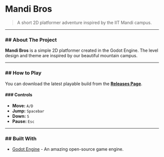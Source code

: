 # Mandi Bros 

> A short 2D platformer adventure inspired by the IIT Mandi campus.

---

### ## About The Project

**Mandi Bros** is a simple 2D platformer created in the Godot Engine. The level design and theme are inspired by our beautiful mountain campus.

---

### ## How to Play

You can download the latest playable build from the [**Releases Page**](https://github.com/AliYasoob-tech/Mandi-Bros/releases).


#### ### Controls
* **Move:** `A/D` 
* **Jump:** `Spacebar`
* **Down:** `S`
* **Pause:** `Esc`

---

### ## Built With

* [Godot Engine](https://godotengine.org/) - An amazing open-source game engine.
